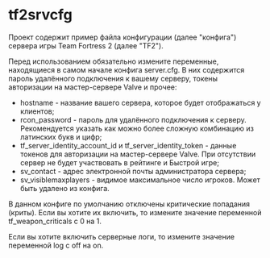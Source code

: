 tf2srvcfg
=========

Проект содержит пример файла конфигурации (далее "конфига") сервера игры Team Fortress 2 (далее "TF2").

Перед использованием обязательно измените переменные, находящиеся в самом начале конфига server.cfg. В них содержится пароль удалённого подключения к вашему серверу, токены авторизации на мастер-сервере Valve и прочее:
 * hostname - название вашего сервера, которое будет отображаться у клиентов;
 * rcon_password - пароль для удалённого подключения к серверу. Рекомендуется указать как можно более сложную комбинацию из латинских букв и цифр;
 * tf_server_identity_account_id и tf_server_identity_token - данные токенов для авторизации на мастер-сервере Valve. При отсутствии сервер не будет участвовать в рейтинге и Быстрой игре;
 * sv_contact - адрес электронной почты администратора сервера;
 * sv_visiblemaxplayers - видимое максимальное число игроков. Может быть удалено из конфига. 

В данном конфиге по умолчанию отключены критические попадания (криты). Если вы хотите их включить, то измените значение переменной tf_weapon_criticals с 0 на 1.

Если вы хотите включить серверные логи, то измените значение переменной log с off на on.